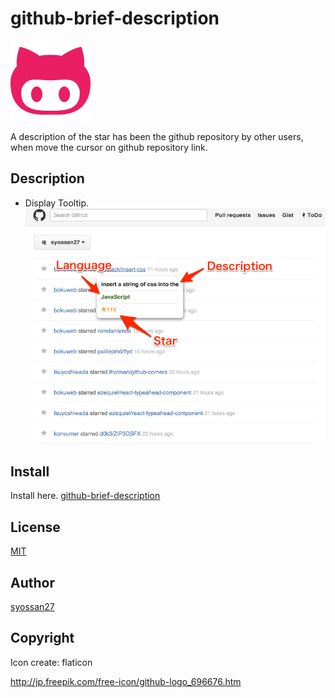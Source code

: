 # github-brief-description

![instruction](icon128.png)

A description of the star has been the github repository by other users,
when move the cursor on github repository link.

## Description

- Display Tooltip.
![instruction](screenshot1.png)

## Install

Install here.
[github-brief-description]()

## License

[MIT](http://opensource.org/licenses/mit-license.php)

## Author

[syossan27](https://github.com/syossan27)

## Copyright

Icon create: flaticon

http://jp.freepik.com/free-icon/github-logo_696676.htm
